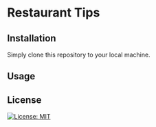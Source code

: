 # Restaurant Tips

## Installation
Simply clone this repository to your local machine.

## Usage


## License
[![License: MIT](https://img.shields.io/badge/License-MIT-yellow.svg)](https://opensource.org/licenses/MIT)